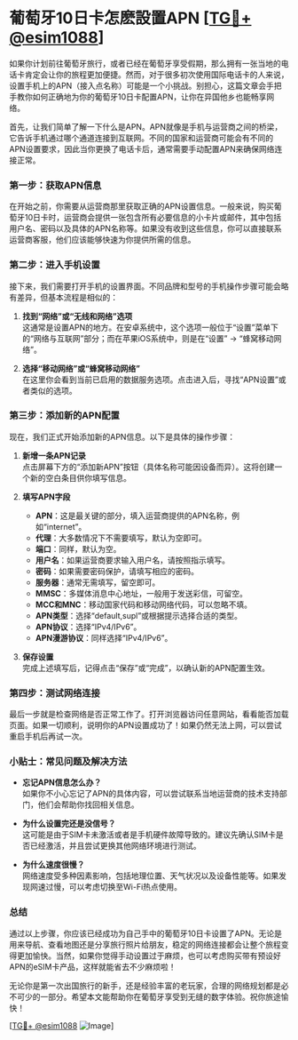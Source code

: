 # 葡萄牙10日卡怎麽設置APN [[TG💪+ @esim1088](https://t.me/s/esim1088)]

如果你计划前往葡萄牙旅行，或者已经在葡萄牙享受假期，那么拥有一张当地的电话卡肯定会让你的旅程更加便捷。然而，对于很多初次使用国际电话卡的人来说，设置手机上的APN（接入点名称）可能是一个小挑战。别担心，这篇文章会手把手教你如何正确地为你的葡萄牙10日卡配置APN，让你在异国他乡也能畅享网络。

首先，让我们简单了解一下什么是APN。APN就像是手机与运营商之间的桥梁，它告诉手机通过哪个通道连接到互联网。不同的国家和运营商可能会有不同的APN设置要求，因此当你更换了电话卡后，通常需要手动配置APN来确保网络连接正常。

### 第一步：获取APN信息

在开始之前，你需要从运营商那里获取正确的APN设置信息。一般来说，购买葡萄牙10日卡时，运营商会提供一张包含所有必要信息的小卡片或邮件，其中包括用户名、密码以及具体的APN名称等。如果没有收到这些信息，你可以直接联系运营商客服，他们应该能够快速为你提供所需的信息。

### 第二步：进入手机设置

接下来，我们需要打开手机的设置界面。不同品牌和型号的手机操作步骤可能会略有差异，但基本流程是相似的：

1. **找到“网络”或“无线和网络”选项**  
   这通常是设置APN的地方。在安卓系统中，这个选项一般位于“设置”菜单下的“网络与互联网”部分；而在苹果iOS系统中，则是在“设置” -> “蜂窝移动网络”。

2. **选择“移动网络”或“蜂窝移动网络”**  
   在这里你会看到当前已启用的数据服务选项。点击进入后，寻找“APN设置”或者类似的选项。

### 第三步：添加新的APN配置

现在，我们正式开始添加新的APN信息。以下是具体的操作步骤：

1. **新增一条APN记录**  
   点击屏幕下方的“添加新APN”按钮（具体名称可能因设备而异）。这将创建一个新的空白条目供你填写信息。

2. **填写APN字段**  
   - **APN**：这是最关键的部分，填入运营商提供的APN名称，例如“internet”。
   - **代理**：大多数情况下不需要填写，默认为空即可。
   - **端口**：同样，默认为空。
   - **用户名**：如果运营商要求输入用户名，请按照指示填写。
   - **密码**：如果需要密码保护，请填写相应的密码。
   - **服务器**：通常无需填写，留空即可。
   - **MMSC**：多媒体消息中心地址，一般用于发送彩信，可留空。
   - **MCC和MNC**：移动国家代码和移动网络代码，可以忽略不填。
   - **APN类型**：选择“default,supl”或根据提示选择合适的类型。
   - **APN协议**：选择“IPv4/IPv6”。
   - **APN漫游协议**：同样选择“IPv4/IPv6”。

3. **保存设置**  
   完成上述填写后，记得点击“保存”或“完成”，以确认新的APN配置生效。

### 第四步：测试网络连接

最后一步就是检查网络是否正常工作了。打开浏览器访问任意网站，看看能否加载页面。如果一切顺利，说明你的APN设置成功了！如果仍然无法上网，可以尝试重启手机后再试一次。

### 小贴士：常见问题及解决方法

- **忘记APN信息怎么办？**  
  如果你不小心忘记了APN的具体内容，可以尝试联系当地运营商的技术支持部门，他们会帮助你找回相关信息。

- **为什么设置完还是没信号？**  
  这可能是由于SIM卡未激活或者是手机硬件故障导致的。建议先确认SIM卡是否已经激活，并且尝试更换其他网络环境进行测试。

- **为什么速度很慢？**  
  网络速度受多种因素影响，包括地理位置、天气状况以及设备性能等。如果发现网速过慢，可以考虑切换至Wi-Fi热点使用。

### 总结

通过以上步骤，你应该已经成功为自己手中的葡萄牙10日卡设置了APN。无论是用来导航、查看地图还是分享旅行照片给朋友，稳定的网络连接都会让整个旅程变得更加愉快。当然，如果你觉得手动设置过于麻烦，也可以考虑购买带有预设好APN的eSIM卡产品，这样就能省去不少麻烦啦！

无论你是第一次出国旅行的新手，还是经验丰富的老玩家，合理的网络规划都是必不可少的一部分。希望本文能帮助你在葡萄牙享受到无缝的数字体验。祝你旅途愉快！

[[TG💪+ @esim1088](https://t.me/s/esim1088) ![Image](https://i.postimg.cc/4NQfJmqS/Snipaste-2025-05-13-00-14-12.png)]